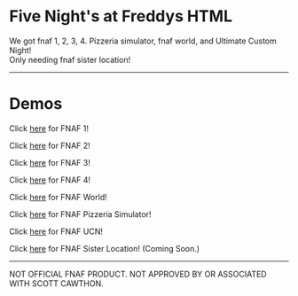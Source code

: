 # Five Night's at Freddys HTML
 We got fnaf 1, 2, 3, 4. Pizzeria simulator, fnaf world, and Ultimate Custom Night!<br>
 Only needing fnaf sister location!
<hr>

# Demos
Click [here](https://irv77.github.io/hd_fnaf/1/) for FNAF 1!<br>

Click [here](https://irv77.github.io/hd_fnaf/2/) for FNAF 2!<br>

Click [here](https://irv77.github.io/hd_fnaf/3/) for FNAF 3!<br>

Click [here](https://irv77.github.io/hd_fnaf/4/) for FNAF 4!<br>

Click [here](https://irv77.github.io/hd_fnaf/w/) for FNAF World!<br>

Click [here](https://irv77.github.io/hd_fnaf/ps/) for FNAF Pizzeria Simulator!<br>

Click [here](https://irv77.github.io/hd_fnaf/ucn/) for FNAF UCN! <br>

Click [here](https://hdboye.github.io/hd_fnaf/sl) for FNAF Sister Location! (Coming Soon.) <br>
 <hr>

NOT OFFICIAL FNAF PRODUCT. NOT APPROVED BY OR ASSOCIATED WITH SCOTT CAWTHON.

